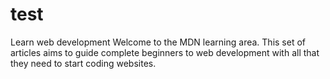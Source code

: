 # test
Learn web development Welcome to the MDN learning area. This set of articles aims to guide complete beginners to web development with all that they need to start coding websites.

